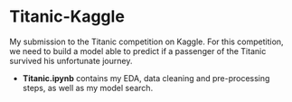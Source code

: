 # Titanic-Kaggle
My submission to the Titanic competition on Kaggle. For this competition, we need to build a model able to predict if a passenger of the Titanic survived his unfortunate journey.

- **Titanic.ipynb** contains my EDA, data cleaning and pre-processing steps, as well as my model search.

